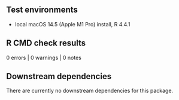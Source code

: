 ## Test environments

* local macOS 14.5 (Apple M1 Pro) install, R 4.4.1

## R CMD check results

0 errors | 0 warnings | 0 notes

## Downstream dependencies

There are currently no downstream dependencies for this package.
